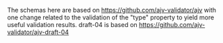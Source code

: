 The schemas here are based on https://github.com/ajv-validator/ajv with one change related to the validation of the "type" property to yield more useful validation results.
draft-04 is based on https://github.com/ajv-validator/ajv-draft-04
